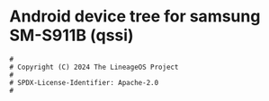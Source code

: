 # Android device tree for samsung SM-S911B (qssi)

```
#
# Copyright (C) 2024 The LineageOS Project
#
# SPDX-License-Identifier: Apache-2.0
#
```

